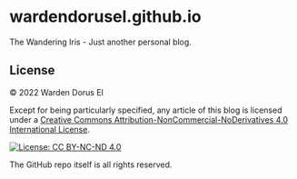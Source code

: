 # wardendorusel.github.io
The Wandering Iris - Just another personal blog.

## License
&copy; 2022 Warden Dorus El

Except for being particularly specified, any article of this blog is licensed under a
[Creative Commons Attribution-NonCommercial-NoDerivatives 4.0 International License](http://creativecommons.org/licenses/by-nc-nd/4.0/).

[![License: CC BY-NC-ND 4.0](https://img.shields.io/badge/License-CC%20BY--NC--ND%204.0-lightgrey.svg)](https://creativecommons.org/licenses/by-nc-nd/4.0/)

The GitHub repo itself is all rights reserved.